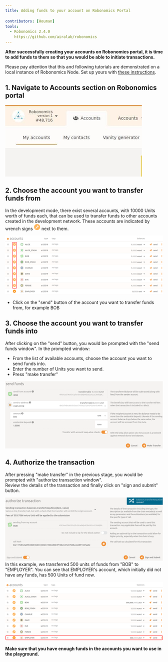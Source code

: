 ```yaml
---
title: Adding funds to your account on Robonomics Portal 

contributors: [Houman]
tools:   
  - Robonomics 2.4.0
    https://github.com/airalab/robonomics
---
```


**After successfully creating your accounts on Robonomics portal, it is time to add funds to them so that you would be able to initiate transactions.**

<robo-wiki-note type="warning" title="Dev Node">

  Please pay attention that this and following tutorials are demonstrated on a local instance of Robonomics Node. Set
 up yours with [these instructions](/docs/run-dev-node).

</robo-wiki-note>

## 1. Navigate to Accounts section on Robonomics portal 

![Accounts](./images/creating-an-account/portal-top-left.jpg "Accounts")

## 2. Choose the account you want to transfer funds from

In the development mode, there exist several accounts, with 10000 Units worth of funds each, that can be used to transfer funds to other accounts created in the development network. These accounts are indicated by wrench signs <img alt="wrench sign" src="./images/adding-funds/wrench.png" width="20" /> next to them.

![Accounts-for-sending](./images/adding-funds/accounts-for-sending.svg "Accounts-for-sending")

- Click on the "send" button of the account you want to transfer funds from, for example BOB

## 3. Choose the account you want to transfer funds into
After clicking on the "send" button, you would be prompted with the "send funds window". In the prompted window:

- From the list of available accounts, choose the account you want to send funds into.
- Enter the number of Units you want to send.
- Press "make transfer"

![Transfer-Funds](./images/adding-funds/send-funds.png "Transfer-Funds")

## 4. Authorize the transaction

After pressing "make transfer" in the previous stage, you would be prompted with "authorize transaction window".<br/>
Review the details of the transaction and finally click on "sign and submit" button.

![sign-transaction](./images/adding-funds/sign-transaction.png "sign-transaction")
In this example, we transferred 500 units of funds from "BOB" to "EMPLOYER". You can see that EMPLOYER's account, which initially did not have any funds, has 500 Units of fund now.

![funds-added](./images/adding-funds/funds-added.svg "funds-added")

**Make sure that you have enough funds in the accounts you want to use in the playground.**